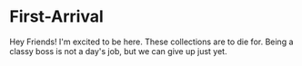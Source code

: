 # First-Arrival
Hey Friends! I'm excited to be here. These collections are to die for. 
Being a classy boss is not a day's job, but we can give up just yet. 
